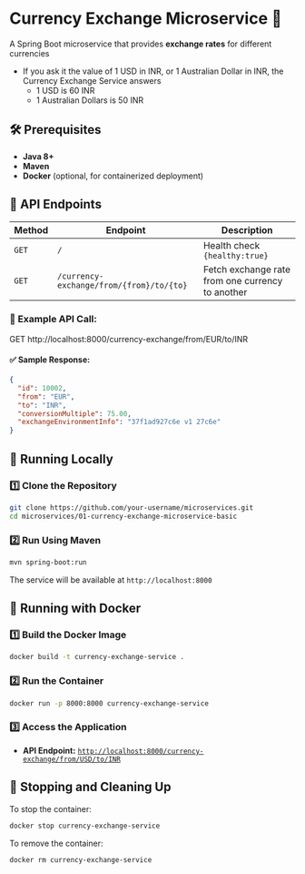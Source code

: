 # Currency Exchange Microservice 💱

A Spring Boot microservice that provides **exchange rates** for different currencies
  - If you ask it the value of 1 USD in INR, or 1 Australian Dollar in INR, the Currency Exchange Service answers
    - 1 USD is 60 INR
    - 1 Australian Dollars is 50 INR

## 🛠️ Prerequisites
- **Java 8+**
- **Maven**
- **Docker** (optional, for containerized deployment)

## 📌 API Endpoints

| Method | Endpoint | Description |
|--------|---------|-------------|
| `GET` | `/` | Health check `{healthy:true}` |
| `GET` | `/currency-exchange/from/{from}/to/{to}` | Fetch exchange rate from one currency to another |

### 📍 Example API Call:
GET http://localhost:8000/currency-exchange/from/EUR/to/INR

#### ✅ Sample Response:
```json
{
  "id": 10002,
  "from": "EUR",
  "to": "INR",
  "conversionMultiple": 75.00,
  "exchangeEnvironmentInfo": "37f1ad927c6e v1 27c6e"
}
```


## 🚀 Running Locally

### 1️⃣ **Clone the Repository**
```bash
git clone https://github.com/your-username/microservices.git
cd microservices/01-currency-exchange-microservice-basic
```

### 2️⃣ **Run Using Maven**
```bash
mvn spring-boot:run
```

The service will be available at `http://localhost:8000`


## 🐳 Running with Docker

### 1️⃣ **Build the Docker Image**
```bash
docker build -t currency-exchange-service .
```

### 2️⃣ **Run the Container**
```bash
docker run -p 8000:8000 currency-exchange-service
```

### 3️⃣ **Access the Application**
- **API Endpoint:** [`http://localhost:8000/currency-exchange/from/USD/to/INR`](http://localhost:8000/currency-exchange/from/USD/to/INR)


## 🛑 Stopping and Cleaning Up
To stop the container:
```bash
docker stop currency-exchange-service
```
To remove the container:
```bash
docker rm currency-exchange-service
```











